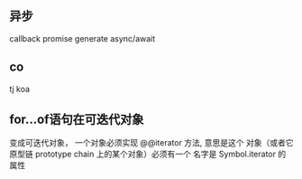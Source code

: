 ## 异步
callback promise generate async/await

## co
tj koa

## for...of语句在可迭代对象
  变成可迭代对象， 一个对象必须实现 @@iterator 方法, 意思是这个
  对象（或者它原型链 prototype chain 上的某个对象）必须有一个
  名字是 Symbol.iterator 的属性